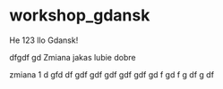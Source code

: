 # workshop_gdansk
He 123 llo Gdansk!


dfgdf gd
Zmiana jakas
lubie dobre

zmiana 1
 d gfd df gdf gdf
 gdf gdf
 gdf gd
f gd
f g
df g
df 